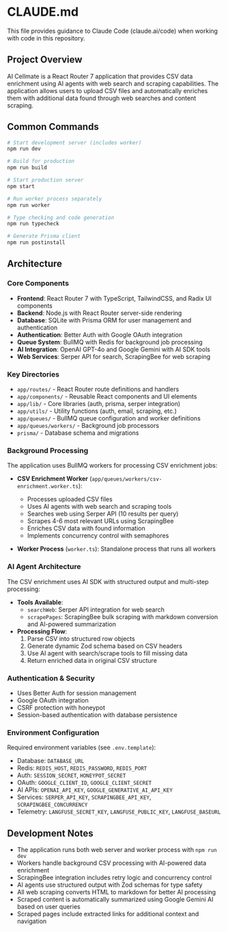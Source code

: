 # CLAUDE.md

This file provides guidance to Claude Code (claude.ai/code) when working with code in this repository.

## Project Overview

AI Cellmate is a React Router 7 application that provides CSV data enrichment using AI agents with web search and scraping capabilities. The application allows users to upload CSV files and automatically enriches them with additional data found through web searches and content scraping.

## Common Commands

```bash
# Start development server (includes worker)
npm run dev

# Build for production
npm run build

# Start production server
npm start

# Run worker process separately
npm run worker

# Type checking and code generation
npm run typecheck

# Generate Prisma client
npm run postinstall
```

## Architecture

### Core Components

- **Frontend**: React Router 7 with TypeScript, TailwindCSS, and Radix UI components
- **Backend**: Node.js with React Router server-side rendering
- **Database**: SQLite with Prisma ORM for user management and authentication
- **Authentication**: Better Auth with Google OAuth integration
- **Queue System**: BullMQ with Redis for background job processing
- **AI Integration**: OpenAI GPT-4o and Google Gemini with AI SDK tools
- **Web Services**: Serper API for search, ScrapingBee for web scraping

### Key Directories

- `app/routes/` - React Router route definitions and handlers
- `app/components/` - Reusable React components and UI elements
- `app/lib/` - Core libraries (auth, prisma, serper integration)
- `app/utils/` - Utility functions (auth, email, scraping, etc.)
- `app/queues/` - BullMQ queue configuration and worker definitions
- `app/queues/workers/` - Background job processors
- `prisma/` - Database schema and migrations

### Background Processing

The application uses BullMQ workers for processing CSV enrichment jobs:

- **CSV Enrichment Worker** (`app/queues/workers/csv-enrichment.worker.ts`): 
  - Processes uploaded CSV files
  - Uses AI agents with web search and scraping tools
  - Searches web using Serper API (10 results per query)
  - Scrapes 4-6 most relevant URLs using ScrapingBee
  - Enriches CSV data with found information
  - Implements concurrency control with semaphores

- **Worker Process** (`worker.ts`): Standalone process that runs all workers

### AI Agent Architecture

The CSV enrichment uses AI SDK with structured output and multi-step processing:

- **Tools Available**:
  - `searchWeb`: Serper API integration for web search
  - `scrapePages`: ScrapingBee bulk scraping with markdown conversion and AI-powered summarization
- **Processing Flow**: 
  1. Parse CSV into structured row objects
  2. Generate dynamic Zod schema based on CSV headers  
  3. Use AI agent with search/scrape tools to fill missing data
  4. Return enriched data in original CSV structure

### Authentication & Security

- Uses Better Auth for session management
- Google OAuth integration
- CSRF protection with honeypot
- Session-based authentication with database persistence

### Environment Configuration

Required environment variables (see `.env.template`):
- Database: `DATABASE_URL`
- Redis: `REDIS_HOST`, `REDIS_PASSWORD`, `REDIS_PORT`  
- Auth: `SESSION_SECRET`, `HONEYPOT_SECRET`
- OAuth: `GOOGLE_CLIENT_ID`, `GOOGLE_CLIENT_SECRET`
- AI APIs: `OPENAI_API_KEY`, `GOOGLE_GENERATIVE_AI_API_KEY`
- Services: `SERPER_API_KEY`, `SCRAPINGBEE_API_KEY`, `SCRAPINGBEE_CONCURRENCY`
- Telemetry: `LANGFUSE_SECRET_KEY`, `LANGFUSE_PUBLIC_KEY`, `LANGFUSE_BASEURL`

## Development Notes

- The application runs both web server and worker process with `npm run dev`
- Workers handle background CSV processing with AI-powered data enrichment
- ScrapingBee integration includes retry logic and concurrency control
- AI agents use structured output with Zod schemas for type safety
- All web scraping converts HTML to markdown for better AI processing
- Scraped content is automatically summarized using Google Gemini AI based on user queries
- Scraped pages include extracted links for additional context and navigation